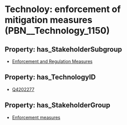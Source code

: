 # Technoloy: __enforcement of mitigation measures__ (PBN__Technology_1150)

## Property: has_StakeholderSubgroup

* [Enforcement and Regulation Measures](PBN__TechSubgroup_158)

## Property: has_TechnologyID

* [Q4202277](Q4202277)

## Property: has_StakeholderGroup

* [Enforcement measures](PBN__TechGroup_7)

